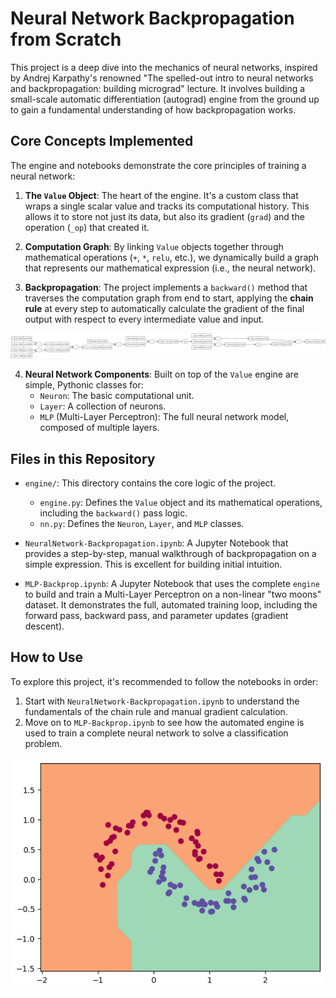 # Neural Network Backpropagation from Scratch

This project is a deep dive into the mechanics of neural networks, inspired by Andrej Karpathy's renowned "The spelled-out intro to neural networks and backpropagation: building micrograd" lecture. It involves building a small-scale automatic differentiation (autograd) engine from the ground up to gain a fundamental understanding of how backpropagation works.

## Core Concepts Implemented

The engine and notebooks demonstrate the core principles of training a neural network:

1.  **The `Value` Object**: The heart of the engine. It's a custom class that wraps a single scalar value and tracks its computational history. This allows it to store not just its data, but also its gradient (`grad`) and the operation (`_op`) that created it.

2.  **Computation Graph**: By linking `Value` objects together through mathematical operations (`+`, `*`, `relu`, etc.), we dynamically build a graph that represents our mathematical expression (i.e., the neural network).

3.  **Backpropagation**: The project implements a `backward()` method that traverses the computation graph from end to start, applying the **chain rule** at every step to automatically calculate the gradient of the final output with respect to every intermediate value and input.

![alt text](https://github.com/nmokaria27/Neural-Network-Backpropagation/blob/main/gd.svg)


4.  **Neural Network Components**: Built on top of the `Value` engine are simple, Pythonic classes for:
    *   `Neuron`: The basic computational unit.
    *   `Layer`: A collection of neurons.
    *   `MLP` (Multi-Layer Perceptron): The full neural network model, composed of multiple layers.

## Files in this Repository

*   `engine/`: This directory contains the core logic of the project.
    *   `engine.py`: Defines the `Value` object and its mathematical operations, including the `backward()` pass logic.
    *   `nn.py`: Defines the `Neuron`, `Layer`, and `MLP` classes.

*   `NeuralNetwork-Backpropagation.ipynb`: A Jupyter Notebook that provides a step-by-step, manual walkthrough of backpropagation on a simple expression. This is excellent for building initial intuition.

*   `MLP-Backprop.ipynb`: A Jupyter Notebook that uses the complete `engine` to build and train a Multi-Layer Perceptron on a non-linear "two moons" dataset. It demonstrates the full, automated training loop, including the forward pass, backward pass, and parameter updates (gradient descent).

## How to Use

To explore this project, it's recommended to follow the notebooks in order:

1.  Start with `NeuralNetwork-Backpropagation.ipynb` to understand the fundamentals of the chain rule and manual gradient calculation.
2.  Move on to `MLP-Backprop.ipynb` to see how the automated engine is used to train a complete neural network to solve a classification problem.

![alt text](https://github.com/nmokaria27/Neural-Network-Backpropagation/blob/main/two-moon.png)
